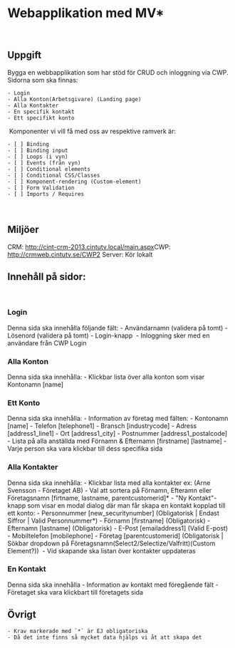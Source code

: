 # Webapplikation med MV*
​
## Uppgift
Bygga en webbapplikation som har stöd för CRUD och inloggning via CWP. Sidorna som ska finnas:

    - Login
    - Alla Konton(Arbetsgivare) (Landing page)
    - Alla Kontakter
    - En specifik kontakt
    - Ett specifikt konto
​
Komponenter vi vill få med oss av respektive ramverk är:

    - [ ] Binding
    - [ ] Binding input
    - [ ] Loops (i vyn)
    - [ ] Events (från vyn)
    - [ ] Conditional elements
    - [ ] Conditional CSS/Classes
    - [ ] Komponent-rendering (Custom-element)
    - [ ] Form Validation
    - [ ] Imports / Requires
​
## Miljöer
CRM: http://cint-crm-2013.cintutv.local/main.aspx
​
CWP: http://crmweb.cintutv.se/CWP2
​
Server: Kör lokalt
​
## Innehåll på sidor:
​
### Login
Denna sida ska innehålla följande fält:
    - Användarnamn  (validera på tomt)
    - Lösenord      (validera på tomt)
    - Login-knapp
​
    - Inloggning sker med en användare från CWP Login
​
​
### Alla Konton
Denna sida ska innehålla:
    - Klickbar lista över alla konton som visar Kontonamn [name]
​
​
### Ett Konto
Denna sida ska innehålla:
    - Information av företag med fälten:
        - Kontonamn     [name]
        - Telefon       [telephone1]
        - Bransch       [industrycode]
        - Adress        [address1_line1]
        - Ort           [address1_city]
        - Postnummer    [address1_postalcode]
​
    - Lista på alla anställda med Förnamn & Efternamn [firstname] [lastname]
        - Varje person ska vara klickbar till dess specifika sida
​
​
### Alla Kontakter
Denna sida ska innehålla:
    - Klickbar lista med alla kontakter ex: (Arne Svensson - Företaget AB)
    - Val att sortera på Förnamn, Efteramn eller Företagsnamn [firtname, lastname, parentcustomerid]*
    - "Ny Kontakt"-knapp som visar en modal dialog där man får skapa en kontakt kopplad till ett konto:
        - Personnummer  [new_securitynumber]    (Obligatorisk | Endast Siffror | Valid Personnummer*)
        - Förnamn       [firstname]             (Obligatorisk)
        - Efternamn     [lastname]              (Obligatorisk)
        - E-Post        [emailaddress1]         (Valid E-post)
        - Mobiltelefon  [mobilephone]
        - Företag       [parentcustomerid]      (Obligatorisk | Sökbar dropdown på Företagsnamn(Select2/Selectize/Valfritt)(Custom Element?))
​
    - Vid skapande ska listan över kontakter uppdateras
​
​
### En Kontakt
Denna sida ska innehålla
    - Information av kontakt med föregående fält
        - Företaget ska vara klickbart till företagets sida
​
## Övrigt
    - Krav markerade med `*` är EJ obligatoriska
    - Då det inte finns så mycket data hjälps vi åt att skapa det